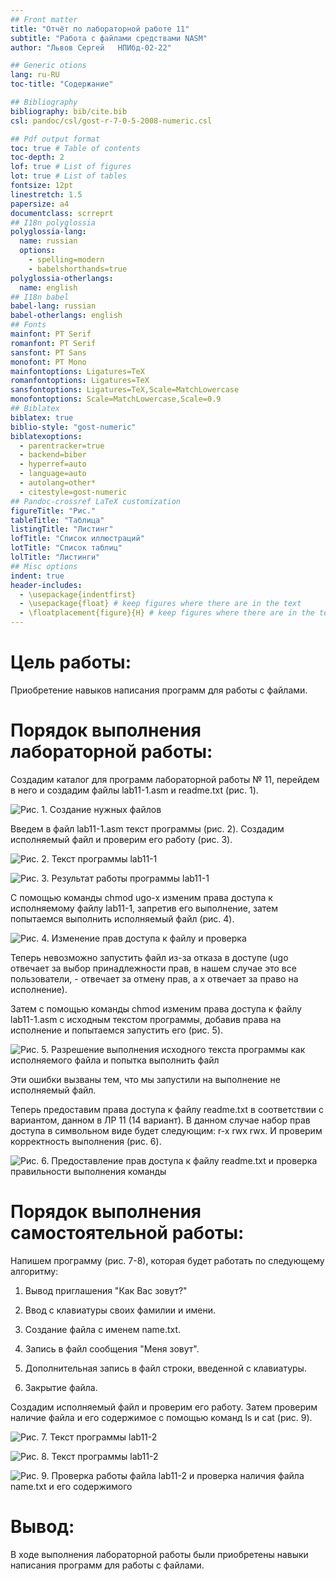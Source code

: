 ```yaml
---
## Front matter
title: "Отчёт по лабораторной работе 11"
subtitle: "Работа с файлами средствами NASM"
author: "Львов Сергей	НПИбд-02-22"

## Generic otions
lang: ru-RU
toc-title: "Содержание"

## Bibliography
bibliography: bib/cite.bib
csl: pandoc/csl/gost-r-7-0-5-2008-numeric.csl

## Pdf output format
toc: true # Table of contents
toc-depth: 2
lof: true # List of figures
lot: true # List of tables
fontsize: 12pt
linestretch: 1.5
papersize: a4
documentclass: scrreprt
## I18n polyglossia
polyglossia-lang:
  name: russian
  options:
	- spelling=modern
	- babelshorthands=true
polyglossia-otherlangs:
  name: english
## I18n babel
babel-lang: russian
babel-otherlangs: english
## Fonts
mainfont: PT Serif
romanfont: PT Serif
sansfont: PT Sans
monofont: PT Mono
mainfontoptions: Ligatures=TeX
romanfontoptions: Ligatures=TeX
sansfontoptions: Ligatures=TeX,Scale=MatchLowercase
monofontoptions: Scale=MatchLowercase,Scale=0.9
## Biblatex
biblatex: true
biblio-style: "gost-numeric"
biblatexoptions:
  - parentracker=true
  - backend=biber
  - hyperref=auto
  - language=auto
  - autolang=other*
  - citestyle=gost-numeric
## Pandoc-crossref LaTeX customization
figureTitle: "Рис."
tableTitle: "Таблица"
listingTitle: "Листинг"
lofTitle: "Список иллюстраций"
lotTitle: "Список таблиц"
lolTitle: "Листинги"
## Misc options
indent: true
header-includes:
  - \usepackage{indentfirst}
  - \usepackage{float} # keep figures where there are in the text
  - \floatplacement{figure}{H} # keep figures where there are in the text
---
```


# Цель работы:

Приобретение навыков написания программ для работы с файлами.

# Порядок выполнения лабораторной работы:

Создадим каталог для программ лабораторной работы № 11, перейдем в него
и создадим файлы lab11-1.asm и readme.txt (рис. 1).

![Рис. 1. Создание нужных файлов](image/image1.png)


Введем в файл lab11-1.asm текст программы (рис. 2). Создадим исполняемый
файл и проверим его работу (рис. 3).

![Рис. 2. Текст программы lab11-1](image/image2.png)


![Рис. 3. Результат работы программы lab11-1](image/image3.png)


С помощью команды chmod ugo-x изменим права доступа к исполняемому файлу
lab11-1, запретив его выполнение, затем попытаемся выполнить исполняемый
файл (рис. 4).

![Рис. 4. Изменение прав доступа к файлу и проверка](image/image4.png)



Теперь невозможно запустить файл из-за отказа в доступе (ugo отвечает за
выбор принадлежности прав, в нашем случае это все пользователи, -
отвечает за отмену прав, а x отвечает за право на исполнение).

Затем с помощью команды chmod изменим права доступа к файлу lab11-1.asm
с исходным текстом программы, добавив права на исполнение и попытаемся
запустить его (рис. 5).

![Рис. 5. Разрешение выполнения исходного текста программы как исполняемого файла и попытка выполнить файл](image/image5.png)



Эти ошибки вызваны тем, что мы запустили на выполнение не исполняемый
файл.

Теперь предоставим права доступа к файлу readme.txt в соответствии с
вариантом, данном в ЛР 11 (14 вариант). В данном случае набор прав
доступа в символьном виде будет следующим: r-x rwx rwx. И проверим корректность выполнения (рис. 6).

![Рис. 6. Предоставление прав доступа к файлу readme.txt и проверка правильности выполнения команды](image/image6.png)



# Порядок выполнения самостоятельной работы:

Напишем программу (рис. 7-8), которая будет работать по следующему
алгоритму:

1)  Вывод приглашения "Как Вас зовут?"

2)  Ввод с клавиатуры своих фамилии и имени.

3)  Создание файла с именем name.txt.

4)  Запись в файл сообщения "Меня зовут".

5)  Дополнительная запись в файл строки, введенной с клавиатуры.

6)  Закрытие файла.

Создадим исполняемый файл и проверим его работу. Затем проверим наличие
файла и его содержимое с помощью команд ls и cat (рис. 9).

![Рис. 7. Текст программы lab11-2](image/image7.png)



![Рис. 8. Текст программы lab11-2](image/image8.png)



![Рис. 9. Проверка работы файла lab11-2 и проверка наличия файла name.txt и его содержимого](image/image9.png)


# Вывод:

В ходе выполнения лабораторной работы были приобретены навыки написания
программ для работы с файлами.
